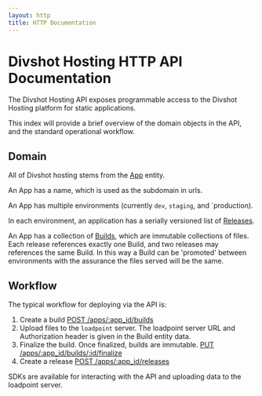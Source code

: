 ```yaml
---
layout: http
title: HTTP Documentation
---
```


# Divshot Hosting HTTP API Documentation

The Divshot Hosting API exposes programmable access to the Divshot Hosting platform for static applications.

This index will provide a brief overview of the domain objects in the API, and the standard operational workflow.

## Domain

All of Divshot hosting stems from the [App](entities/App) entity.

An App has a name, which is used as the subdomain in urls.

An App has multiple environments (currently `dev`, `staging`, and `production).

In each environment, an application has a serially versioned list of [Releases](entities/Release).

An App has a collection of [Builds](entities/Build), which are immutable collections of files. Each release references exactly one Build, and two releases may references the same Build. In this way a Build can be 'promoted' between environments with the assurance the files served will be the same.

## Workflow

The typical workflow for deploying via the API is:

1. Create a build [POST /apps/:app_id/builds](POST/apps/:app_id/builds)
1. Upload files to the `loadpoint` server. The loadpoint server URL and Authorization header is given in the Build entity data.
1. Finalize the build. Once finalized, builds are immutable. [PUT /apps/:app_id/builds/:id/finalize](PUT/apps/:app_id/builds/:id/finalize)
1. Create a release [POST /apps/:app_id/releases](POST/apps/:app_id/releases/:env)

SDKs are available for interacting with the API and uploading data to the loadpoint server.
